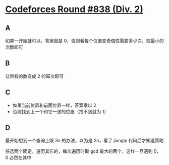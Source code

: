 # [Codeforces Round #838 (Div. 2)](https://codeforces.com/contest/1762)

## A

如果一开始就可以，答案就是 0，否则看每个位置变奇偶性需要多少次，取最小的次数即可

## B

让所有的数变成 $2$ 的幂次即可

## C

- 如果当前位置和前面位置一样，答案乘以 2
- 否则找到上一个和它一致的位置（找不到就为 1）

## D

最开始想到一个查询上限 $3n$ 的办法，以为是 $2n$，看了 jiangly 代码后才知道策略

任选两个固定，遍历其它的，每次遍历时取 gcd 最大的两个，这样一旦遇到 0， 0 必然在其中
